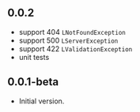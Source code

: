 ## 0.0.2

- support 404 `LNotFoundException`
- support 500 `LServerException`
- support 422 `LValidationException`
- unit tests

## 0.0.1-beta

- Initial version.
